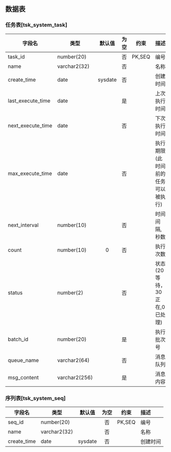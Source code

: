 ## 数据表

### 任务表[tsk_system_task]

| 字段名            | 类型          | 默认值  | 为空  |  约束  | 描述                               |
| ----------------- | ------------- | :-----: | :---: | :----: | :--------------------------------- |
| task_id           | number(20)    |         |  否   | PK,SEQ | 编号                               |
| name              | varchar2(32)  |         |  否   |        | 名称                               |
| create_time       | date          | sysdate |  否   |        | 创建时间                           |
| last_execute_time | date          |         |  是   |        | 上次执行时间                       |
| next_execute_time | date          |         |  否   |        | 下次执行时间                       |
| max_execute_time  | date          |         |  否   |        | 执行期限(此时间前的任务可以被执行) |
| next_interval     | number(10)    |         |  否   |        | 时间间隔,秒数                      |
| count             | number(10)    |    0    |  否   |        | 执行次数                           |
| status            | number(2)     |         |  否   |        | 状态(20等待，30正在,0已处理)       |
| batch_id          | number(20)    |         |  是   |        | 执行批次号                         |
| queue_name        | varchar2(64)  |         |  否   |        | 消息队列                           |
| msg_content       | varchar2(256) |         |  是   |        | 消息内容                           |



### 序列表[tsk_system_seq]

| 字段名      | 类型         | 默认值  | 为空  |  约束  | 描述     |
| ----------- | ------------ | :-----: | :---: | :----: | :------- |
| seq_id      | number(20)   |         |  否   | PK,SEQ | 编号     |
| name        | varchar2(32) |         |  否   |        | 名称     |
| create_time | date         | sysdate |  否   |        | 创建时间 |